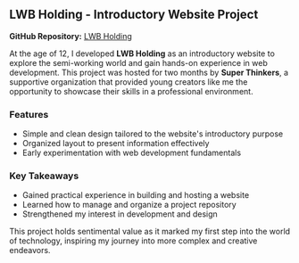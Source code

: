 ## LWB Holding - Introductory Website Project  

**GitHub Repository:** [LWB Holding](https://github.com/SesifredoDev/l-w-b-Holding)  

At the age of 12, I developed **LWB Holding** as an introductory website to explore the semi-working world and gain hands-on experience in web development. This project was hosted for two months by **Super Thinkers**, a supportive organization that provided young creators like me the opportunity to showcase their skills in a professional environment.  

### Features  
- Simple and clean design tailored to the website's introductory purpose  
- Organized layout to present information effectively  
- Early experimentation with web development fundamentals  

### Key Takeaways  
- Gained practical experience in building and hosting a website  
- Learned how to manage and organize a project repository  
- Strengthened my interest in development and design  

This project holds sentimental value as it marked my first step into the world of technology, inspiring my journey into more complex and creative endeavors.